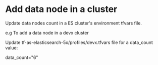 # Add data node in a cluster
Update data nodes count in a ES cluster's environment tfvars file.

e.g To add a data node in a devx cluster

Update tf-as-elasticsearch-5x/profiles/devx.tfvars file for a data_count value:

data_count="6"
